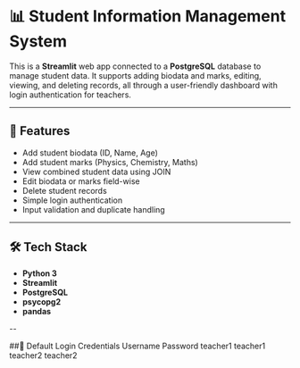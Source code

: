 # 📊 Student Information Management System

This is a **Streamlit** web app connected to a **PostgreSQL** database to manage student data. It supports adding biodata and marks, editing, viewing, and deleting records, all through a user-friendly dashboard with login authentication for teachers.

---

## 🚀 Features

- Add student biodata (ID, Name, Age)
- Add student marks (Physics, Chemistry, Maths)
- View combined student data using JOIN
- Edit biodata or marks field-wise
- Delete student records
- Simple login authentication
- Input validation and duplicate handling

---

## 🛠️ Tech Stack

- **Python 3**
- **Streamlit**
- **PostgreSQL**
- **psycopg2**
- **pandas**

--

##🔐 Default Login Credentials
Username	Password
teacher1	teacher1
teacher2	teacher2
